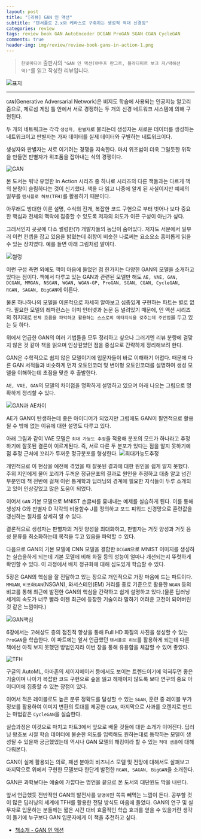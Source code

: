 ```yaml
---  
layout: post  
title: "[리뷰] GAN 인 액션"  
subtitle: "텐서플로 2.x와 케라스로 구축하는 생성적 적대 신경망"  
categories: review  
tags: review book GAN AutoEncoder DCGAN ProGAN SGAN CGAN CycleGAN    
comments: true  
header-img: img/review/review-book-gans-in-action-1.png
---  
```

  
> `한빛미디어` 출판사의 `"GAN 인 액션(야쿠프 란그르, 블라디미르 보크 저/박해선 역)"`를 읽고 작성한 리뷰입니다.  

![표지](https://telegeam.github.io/assets/img/review/review-book-gans-in-action-1.png)  

---

`GAN`(Generative Adversarial Network)은 비지도 학습에 사용되는 인공지능 알고리즘으로, 제로섬 게임 틀 안에서 서로 경쟁하는 두 개의 신경 네트워크 시스템에 의해 구현된다.

두 개의 네트워크는 각각 `생성자, 판별자`로 불리는데 생성자는 새로운 데이터를 생성하는 네트워크이고 판별자는 가짜 데이터를 실제 데이터와 구별하는 네트워크이다.

생성자와 판별자는 서로 이기려는 경쟁을 지속한다. 마치 위조범이 더욱 그럴듯한 위작을 만들면 판별자가 위조품을 잡아내는 식의 경쟁이다.

![GAN](https://telegeam.github.io/assets/img/review/review-book-gans-in-action-2.png)  

본 도서는 워낙 유명한 In Action 시리즈 중 하나로 시리즈의 다른 책들과는 다르게 책의 분량이 슬림하다는 것이 신기했다. 책을 다 읽고 나중에 알게 된 사실이지만 예제의 일부를 `텐서플로 허브(TFH)`를 활용하기 때문이다.

아무래도 방대한 이론 설명, 수식의 전개, 복잡한 코드 구현으로 부터 벗어나 보다 중요한 핵심과 전체의 맥락에 집중할 수 있도록 저자의 의도가 이끈 구성이 아닌가 싶다.

그래서인지 곳곳에 다소 썰렁한(?) 개발자들의 농담이 숨어있다. 저자도 서문에서 일부러 이런 컨셉을 잡고 있음을 밝혔는데 취향이 비슷한 나로써는 요소요소 흥미롭게 읽을 수 있는 장치였다. 예를 들면 아래 그림처럼 말이다.

![썰렁](https://telegeam.github.io/assets/img/review/review-book-gans-in-action-6.png)  

이런 구성 측면 외에도 책이 마음에 들었던 점 한가지는 다양한 GAN의 모델을 소개하고 있다는 점이다. 책에서 다루고 있는 GAN과 관련된 모델만 해도 `AE, VAE, GAN, DCGAN, MMGAN, NSGAN, WGAN, WGAN-GP, ProGAN, SGAN, CGAN, CycleGAN, RGAN, SAGAN, BigGAN`에 이른다.

물론 하나하나의 모델을 이론적으로 자세히 알아보고 심층있게 구현하는 파트는 별로 없다. 필요한 모델의 레퍼런스는 이미 인터넷과 논문 등 널려있기 때문에, 인 액션 시리즈의 취지대로 `전체 흐름을 파악하고 활용하는 스스로의 메타지식을 갖추는데 주안점`을 두고 있는 듯 하다.

위에서 언급한 GAN의 여러 기법들을 모두 정리하고 싶으나 그러기엔 리뷰 분량에 걸맞지 않은 것 같아 책을 읽으며 인상깊었던 점을 중심으로 간략하게 정리해보려 한다.

GAN은 수학적으로 쉽지 않은 모델이기에 입문자들이 바로 이해하기 어렵다. 때문에 다른 GAN 서적들과 비슷하게 먼저 오토인코더 및 변이형 오토인코더를 설명하여 생성 모델을 이해하는데 초점을 맞춘 후 출발한다. 

`AE, VAE, GAN`의 모델의 차이점을 명확하게 설명하고 있으며 아래 나오는 그림으로 명확하게 정리할 수 있다. 

![GAN과 AE차이](https://telegeam.github.io/assets/img/review/review-book-gans-in-action-3.png)  

AE가 GAN이 탄생하는데 좋은 아이디어가 되었지만 그럼에도 GAN이 필연적으로 활용될 수 밖에 없는 이유에 대한 설명도 다루고 있다.

아래 그림과 같이 VAE 모델은 `최대 가능도 추정`을 적용해 분포의 모드가 하나라고 추정하기에 잘못된 결론이 이르게된다. 즉, 서로 다른 두 분포가 있다는 점을 알지 못하기에 점 추정 근처에 꼬리가 두꺼운 정규분포를 형성한다.
![최대가능도추정](https://telegeam.github.io/assets/img/review/review-book-gans-in-action-4.png)  

개인적으로 이 현상을 예전에 겪었을 때 잘못된 결과에 대한 원인을 쉽게 알지 못했다. 주위 지인에게 물어 꼬리가 두꺼운 정규분포의 결과로 원인을 추정하고 대충 알고 넘긴 부분인데 책 전반에 걸쳐 이런 통계학과 딥러닝의 경계에 필요한 지식들이 두루 소개되고 있어 인상깊었고 많은 도움이 되었다.

이어서 `GAN` 기본 모델으로 MNIST 손글씨를 흉내내는 예제를 실습하게 된다. 이를 통해 생성자 G와 판별자 D 각각의 비용함수 J를 정의하고 포드 피워드 신경망으로 훈련값을 갱신하는 절차를 상세히 알 수 있다. 

결론적으로 생성자는 판별자의 거짓 양성을 최대화하고, 판별자는 거짓 양성과 거짓 음성 분류를 최소화하는데 목적을 두고 있음을 파악할 수 있다.

다음으로 GAN의 기본 모델에 CNN 모델을 결합한 `DCGAN`으로 MNIST 이미지를 생성하는 실습을하게 되는데 기본 모델에 비해 화질 등의 성능이 얼마나 개선되는지 뚜렷하게 확인할 수 있다. 이 과정에서 배치 정규화에 대해 심도있게 학습할 수 있다.

5장은 GAN의 핵심을 잘 전달하고 있는 장으로 개인적으로 가장 마음에 드는 파트이다. `MMGAN`, `비포화GAN`(NSGAN), 와서스테인(EM) 거리를 종료 기준으로 활용한 `WGAN` 등의 비교를 통해 최근에 발전한 GAN의 핵심을 간략하고 쉽게 설명하고 있다.(물론 딥러닝 세계의 속도가 너무 빨라 이젠 최근에 등장한 기술이라 말하기 어려운 고전이 되어버린 것 같은 느낌이다.)

![GAN핵심](https://telegeam.github.io/assets/img/review/review-book-gans-in-action-7.png)  

6장에서는 고해상도 층의 점진적 향상을 통해 Full HD 화질의 사진을 생성할 수 있는 `ProGAN`을 학습한다. 이 파트에는 앞서 언급했던 `텐서플로 허브`를 활용하게 되는데 다른 책에선 아직 보지 못했던 방법인지라 이번 장을 통해 유용함을 체감할 수 있어 좋았다.

![TFH](https://telegeam.github.io/assets/img/review/review-book-gans-in-action-8.png)  

구글의 AutoML, 아마존의 세이지메이커 등에서도 보이는 트렌드이기에 익혀두면 좋은 기술이며 나아가 복잡한 코드 구현으로 숲을 잃고 헤매이지 않도록 보다 연구의 중요 아이디어에 집중할 수 있는 장점이 있다.

이어서 적은 레이블로도 높은 분류 정확도를 달성할 수 있는 `SGAN`, 훈련 중 레이블 부가정보를 활용하여 이미지 변환의 토대를 제공한 `CGAN`, 마지막으로 사과를 오렌지로 만드는 마법같은 `CycleGAN`을 실습한다.

실습과정은 이것으로 마치고 파트3에서 앞으로 배울 것들에 대한 소개가 이어진다. 딥러닝 왕초보 시절 학습 데이터에 불순한 의도를 입력해도 원하는대로 동작하는 모델이 생성될 수 있을까 궁금했었는데 역시나 GAN 모델의 해킹이라 할 수 있는 `적대 샘플`에 대해 다뤄본다.

GAN이 실제 활용되는 의료, 패션 분야의 비즈니스 모델 및 전망에 대해서도 살펴보고 마지막으로 위에서 구현한 모델보다 한단계 발전한 `RGAN, SAGAN, BigGAN`을 소개한다. 

GAN은 과학보다는 예술에 가깝다는 명언을 끝으로 본 도서의 대단원도 막을 내린다.

앞서 언급했듯 전반적인 GAN의 발전사를 `알맹이`만 쏙쏙 빼먹는 느낌이 든다. 공부할 것이 많은 딥러닝의 세계에 TFH를 활용한 전달 방식도 마음에 들었다. GAN의 연구 및 실무자로 입문하는 분들께는 짧은 시간 대비 효율적인 학습 효과를 얻을 수 있을거란 생각이 들기에 누구보다 GAN 입문자에게 이 책을 추천하고 싶다.

* [책소개 - GAN 인 액션](http://www.yes24.com/Product/Goods/92455849?OzSrank=1)

